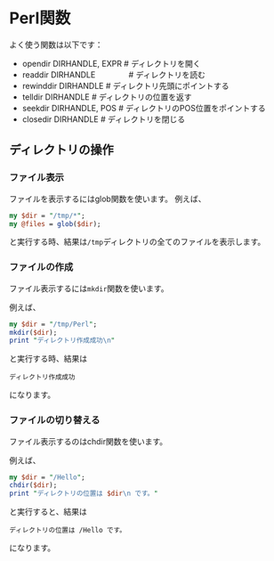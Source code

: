 # Perl関数

よく使う関数は以下です：

* opendir DIRHANDLE, EXPR  # ディレクトリを開く
* readdir DIRHANDLE 　　　　# ディレクトリを読む
* rewinddir DIRHANDLE      # ディレクトリ先頭にポイントする
* telldir DIRHANDLE        # ディレクトリの位置を返す
* seekdir DIRHANDLE, POS   # ディレクトリのPOS位置をポイントする
* closedir DIRHANDLE       # ディレクトリを閉じる
  
## ディレクトリの操作

### ファイル表示

ファイルを表示するにはglob関数を使います。
例えば、

```Perl
my $dir = "/tmp/*";
my @files = glob($dir);
```

と実行する時、結果は`/tmp`ディレクトリの全てのファイルを表示します。

### ファイルの作成

ファイル表示するには`mkdir`関数を使います。

例えば、

```Perl
my $dir = "/tmp/Perl";
mkdir($dir);
print "ディレクトリ作成成功\n"
```

と実行する時、結果は

```ディレクトリ作成成功```

になります。

### ファイルの切り替える

ファイル表示するのはchdir関数を使います。

例えば、

```Perl
my $dir = "/Hello";
chdir($dir);
print "ディレクトリの位置は $dir\n です。"
```

と実行すると、結果は

```ディレクトリの位置は /Hello です。```

になります。
